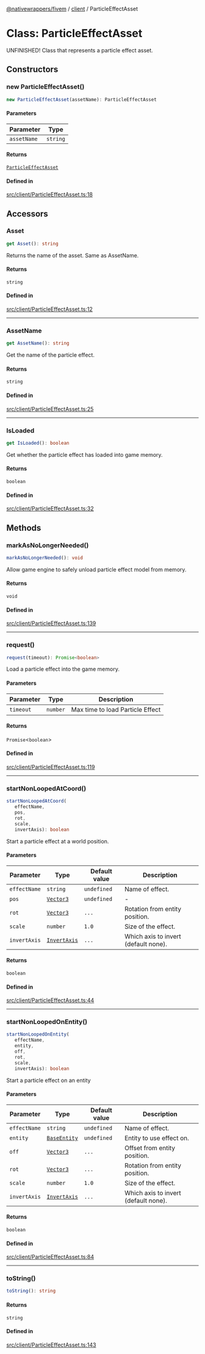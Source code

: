 [@nativewrappers/fivem](../../README.md) / [client](../README.md) / ParticleEffectAsset

# Class: ParticleEffectAsset

UNFINISHED! Class that represents a particle effect asset.

## Constructors

### new ParticleEffectAsset()

```ts
new ParticleEffectAsset(assetName): ParticleEffectAsset
```

#### Parameters

| Parameter | Type |
| ------ | ------ |
| `assetName` | `string` |

#### Returns

[`ParticleEffectAsset`](ParticleEffectAsset.md)

#### Defined in

[src/client/ParticleEffectAsset.ts:18](https://github.com/nativewrappers/fivem/blob/6b247f1270087bcd3ee455389e3e7f1c86c9b619/src/client/ParticleEffectAsset.ts#L18)

## Accessors

### Asset

```ts
get Asset(): string
```

Returns the name of the asset. Same as AssetName.

#### Returns

`string`

#### Defined in

[src/client/ParticleEffectAsset.ts:12](https://github.com/nativewrappers/fivem/blob/6b247f1270087bcd3ee455389e3e7f1c86c9b619/src/client/ParticleEffectAsset.ts#L12)

***

### AssetName

```ts
get AssetName(): string
```

Get the name of the particle effect.

#### Returns

`string`

#### Defined in

[src/client/ParticleEffectAsset.ts:25](https://github.com/nativewrappers/fivem/blob/6b247f1270087bcd3ee455389e3e7f1c86c9b619/src/client/ParticleEffectAsset.ts#L25)

***

### IsLoaded

```ts
get IsLoaded(): boolean
```

Get whether the particle effect has loaded into game memory.

#### Returns

`boolean`

#### Defined in

[src/client/ParticleEffectAsset.ts:32](https://github.com/nativewrappers/fivem/blob/6b247f1270087bcd3ee455389e3e7f1c86c9b619/src/client/ParticleEffectAsset.ts#L32)

## Methods

### markAsNoLongerNeeded()

```ts
markAsNoLongerNeeded(): void
```

Allow game engine to safely unload particle effect model from memory.

#### Returns

`void`

#### Defined in

[src/client/ParticleEffectAsset.ts:139](https://github.com/nativewrappers/fivem/blob/6b247f1270087bcd3ee455389e3e7f1c86c9b619/src/client/ParticleEffectAsset.ts#L139)

***

### request()

```ts
request(timeout): Promise<boolean>
```

Load a particle effect into the game memory.

#### Parameters

| Parameter | Type | Description |
| ------ | ------ | ------ |
| `timeout` | `number` | Max time to load Particle Effect |

#### Returns

`Promise`\<`boolean`\>

#### Defined in

[src/client/ParticleEffectAsset.ts:119](https://github.com/nativewrappers/fivem/blob/6b247f1270087bcd3ee455389e3e7f1c86c9b619/src/client/ParticleEffectAsset.ts#L119)

***

### startNonLoopedAtCoord()

```ts
startNonLoopedAtCoord(
   effectName, 
   pos, 
   rot, 
   scale, 
   invertAxis): boolean
```

Start a particle effect at a world position.

#### Parameters

| Parameter | Type | Default value | Description |
| ------ | ------ | ------ | ------ |
| `effectName` | `string` | `undefined` | Name of effect. |
| `pos` | [`Vector3`](Vector3.md) | `undefined` | - |
| `rot` | [`Vector3`](Vector3.md) | `...` | Rotation from entity position. |
| `scale` | `number` | `1.0` | Size of the effect. |
| `invertAxis` | [`InvertAxis`](../interfaces/InvertAxis.md) | `...` | Which axis to invert (default none). |

#### Returns

`boolean`

#### Defined in

[src/client/ParticleEffectAsset.ts:44](https://github.com/nativewrappers/fivem/blob/6b247f1270087bcd3ee455389e3e7f1c86c9b619/src/client/ParticleEffectAsset.ts#L44)

***

### startNonLoopedOnEntity()

```ts
startNonLoopedOnEntity(
   effectName, 
   entity, 
   off, 
   rot, 
   scale, 
   invertAxis): boolean
```

Start a particle effect on an entity

#### Parameters

| Parameter | Type | Default value | Description |
| ------ | ------ | ------ | ------ |
| `effectName` | `string` | `undefined` | Name of effect. |
| `entity` | [`BaseEntity`](BaseEntity.md) | `undefined` | Entity to use effect on. |
| `off` | [`Vector3`](Vector3.md) | `...` | Offset from entity position. |
| `rot` | [`Vector3`](Vector3.md) | `...` | Rotation from entity position. |
| `scale` | `number` | `1.0` | Size of the effect. |
| `invertAxis` | [`InvertAxis`](../interfaces/InvertAxis.md) | `...` | Which axis to invert (default none). |

#### Returns

`boolean`

#### Defined in

[src/client/ParticleEffectAsset.ts:84](https://github.com/nativewrappers/fivem/blob/6b247f1270087bcd3ee455389e3e7f1c86c9b619/src/client/ParticleEffectAsset.ts#L84)

***

### toString()

```ts
toString(): string
```

#### Returns

`string`

#### Defined in

[src/client/ParticleEffectAsset.ts:143](https://github.com/nativewrappers/fivem/blob/6b247f1270087bcd3ee455389e3e7f1c86c9b619/src/client/ParticleEffectAsset.ts#L143)

